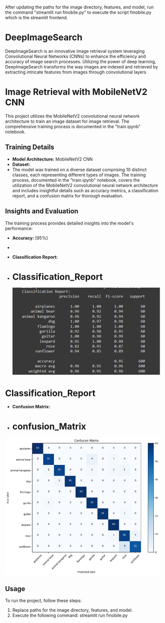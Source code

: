 After updating the paths for the image directory, features, and model, run the command 
"streamlit run fmobile.py" to execute the script fmobile.py which is the streamlit frontend.

# DeepImageSearch
DeepImageSearch is an innovative image retrieval system leveraging Convolutional Neural Networks (CNNs) to enhance the efficiency and accuracy of image search processes. Utilizing the power of deep learning, DeepImageSearch transforms the way images are indexed and retrieved by extracting intricate features from images through convolutional layers
# Image Retrieval with MobileNetV2 CNN

This project utilizes the MobileNetV2 convolutional neural network architecture to train an image dataset for image retrieval. The comprehensive training process is documented in the "train.ipynb" notebook.

## Training Details

- **Model Architecture:** MobileNetV2 CNN
- **Dataset:**
- The model was trained on a diverse dataset comprising 10 distinct classes, each representing different types of images. The training process, documented in the "train.ipynb" notebook, covers the utilization of the MobileNetV2 convolutional neural network architecture and includes insightful details such as accuracy metrics, a classification report, and a confusion matrix for thorough evaluation.
  

## Insights and Evaluation

The training process provides detailed insights into the model's performance:

- **Accuracy:** [95%]

- 
- **Classification Report:**
- # Classification_Report
  ![Alt Text](ClassificationReport.png)
# Classification_Report

- **Confusion Matrix:**
- # confusion_Matrix
![Alt Text](ConfusionMatrix.png)


## Usage

To run the project, follow these steps:

1. Replace paths for the image directory, features, and model.
2. Execute the following command: streamlit run fmobile.py
